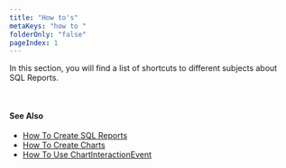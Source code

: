 ```yaml
---
title: "How to's"
metaKeys: "how to "
folderOnly: "false"
pageIndex: 1
---
```


In this section, you will find a list of shortcuts to different subjects about SQL Reports.

<br/>

#### See Also  

* [How To Create SQL Reports](howto/basics.md)
* [How To Create Charts](howto/charts.md)
* [How To Use ChartInteractionEvent](howto/interactionevents.md)

